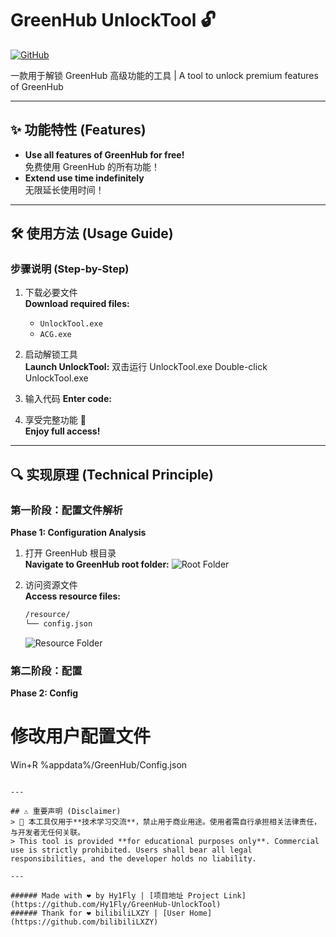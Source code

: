 # GreenHub UnlockTool 🔓

[![GitHub](https://img.shields.io/badge/Project-Link-blue?style=flat-square)](https://github.com/Hy1Fly/GreenHub-UnlockTool)

一款用于解锁 GreenHub 高级功能的工具 | A tool to unlock premium features of GreenHub

---

## ✨ 功能特性 (Features)
- **Use all features of GreenHub for free!**  
  免费使用 GreenHub 的所有功能！
- **Extend use time indefinitely**  
  无限延长使用时间！

---

## 🛠️ 使用方法 (Usage Guide)

### 步骤说明 (Step-by-Step)
1. 下载必要文件  
   **Download required files:**
   - `UnlockTool.exe`
   - `ACG.exe`

2. 启动解锁工具  
   **Launch UnlockTool:**
  双击运行 UnlockTool.exe
  Double-click UnlockTool.exe

3. 输入代码
   **Enter code:**

4. 享受完整功能 🎉  
   **Enjoy full access!**

---

## 🔍 实现原理 (Technical Principle)

### 第一阶段：配置文件解析  
**Phase 1: Configuration Analysis**
1. 打开 GreenHub 根目录  
   **Navigate to GreenHub root folder:**
   ![Root Folder](https://github.com/user-attachments/assets/e052901a-0237-4362-b2d3-7e45f2d93809)

2. 访问资源文件  
   **Access resource files:**
   ```bash
   /resource/
   └── config.json
   ```
   ![Resource Folder](https://github.com/user-attachments/assets/094a3d88-a55e-43f5-b35f-3a978699e09c)

### 第二阶段：配置
**Phase 2: Config**
# 修改用户配置文件
Win+R
 %appdata%/GreenHub/Config.json
```

---

## ⚠️ 重要声明 (Disclaimer)
> 📢 本工具仅用于**技术学习交流**，禁止用于商业用途。使用者需自行承担相关法律责任，与开发者无任何关联。  
> This tool is provided **for educational purposes only**. Commercial use is strictly prohibited. Users shall bear all legal responsibilities, and the developer holds no liability.

---

###### Made with ❤️ by Hy1Fly | [项目地址 Project Link](https://github.com/Hy1Fly/GreenHub-UnlockTool)
###### Thank for ❤️ bilibiliLXZY | [User Home](https://github.com/bilibiliLXZY)